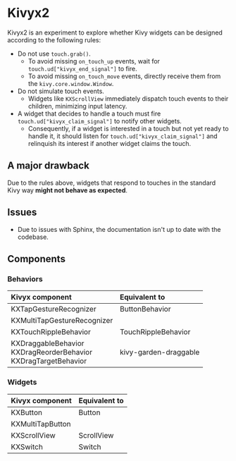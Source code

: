 # Kivyx2

Kivyx2 is an experiment to explore whether Kivy widgets can be designed according to the following rules:

- Do not use `touch.grab()`.
  - To avoid missing `on_touch_up` events, wait for `touch.ud["kivyx_end_signal"]` to fire.
  - To avoid missing `on_touch_move` events, directly receive them from the `kivy.core.window.Window`.
- Do not simulate touch events.  
  - Widgets like `KXScrollView` immediately dispatch touch events to their children, minimizing input latency.
- A widget that decides to handle a touch must fire `touch.ud["kivyx_claim_signal"]` to notify other widgets.
  - Consequently, if a widget is interested in a touch but not yet ready to handle it, it should listen for `touch.ud["kivyx_claim_signal"]` and relinquish its interest if another widget claims the touch.

## A major drawback

Due to the rules above, widgets that respond to touches in the standard Kivy way **might not behave as expected**.

## Issues

- Due to issues with Sphinx, the documentation isn't up to date with the codebase.

## Components

### Behaviors

| Kivyx component | Equivalent to |
|:---|:---|
| KXTapGestureRecognizer | ButtonBehavior |
| KXMultiTapGestureRecognizer |
| KXTouchRippleBehavior | TouchRippleBehavior |
| KXDraggableBehavior <br> KXDragReorderBehavior <br> KXDragTargetBehavior | kivy-garden-draggable |

### Widgets

| Kivyx component | Equivalent to |
|:---|:---|
| KXButton | Button |
| KXMultiTapButton | |
| KXScrollView | ScrollView |
| KXSwitch | Switch |

